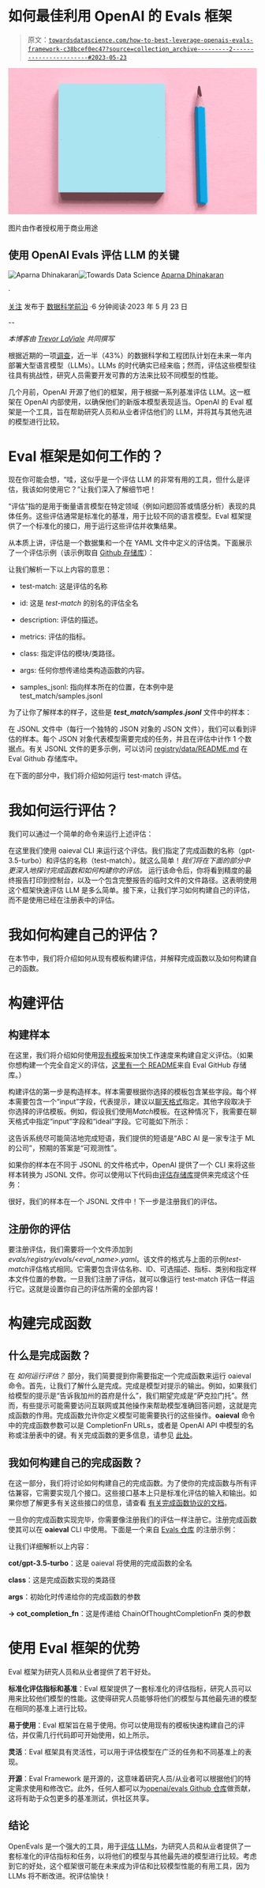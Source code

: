 # 如何最佳利用 OpenAI 的 Evals 框架

> 原文：[`towardsdatascience.com/how-to-best-leverage-openais-evals-framework-c38bcef0ec47?source=collection_archive---------2-----------------------#2023-05-23`](https://towardsdatascience.com/how-to-best-leverage-openais-evals-framework-c38bcef0ec47?source=collection_archive---------2-----------------------#2023-05-23)

![](img/91f397160d3039365854c9a5bc606c06.png)

图片由作者授权用于商业用途

## 使用 OpenAI Evals 评估 LLM 的关键

[](https://aparnadhinak.medium.com/?source=post_page-----c38bcef0ec47--------------------------------)![Aparna Dhinakaran](https://aparnadhinak.medium.com/?source=post_page-----c38bcef0ec47--------------------------------)[](https://towardsdatascience.com/?source=post_page-----c38bcef0ec47--------------------------------)![Towards Data Science](https://towardsdatascience.com/?source=post_page-----c38bcef0ec47--------------------------------) [Aparna Dhinakaran](https://aparnadhinak.medium.com/?source=post_page-----c38bcef0ec47--------------------------------)

·

[关注](https://medium.com/m/signin?actionUrl=https%3A%2F%2Fmedium.com%2F_%2Fsubscribe%2Fuser%2Ff32f85889f3a&operation=register&redirect=https%3A%2F%2Ftowardsdatascience.com%2Fhow-to-best-leverage-openais-evals-framework-c38bcef0ec47&user=Aparna+Dhinakaran&userId=f32f85889f3a&source=post_page-f32f85889f3a----c38bcef0ec47---------------------post_header-----------) 发布于 [数据科学前沿](https://towardsdatascience.com/?source=post_page-----c38bcef0ec47--------------------------------) ·6 分钟阅读·2023 年 5 月 23 日[](https://medium.com/m/signin?actionUrl=https%3A%2F%2Fmedium.com%2F_%2Fvote%2Ftowards-data-science%2Fc38bcef0ec47&operation=register&redirect=https%3A%2F%2Ftowardsdatascience.com%2Fhow-to-best-leverage-openais-evals-framework-c38bcef0ec47&user=Aparna+Dhinakaran&userId=f32f85889f3a&source=-----c38bcef0ec47---------------------clap_footer-----------)

--

[](https://medium.com/m/signin?actionUrl=https%3A%2F%2Fmedium.com%2F_%2Fbookmark%2Fp%2Fc38bcef0ec47&operation=register&redirect=https%3A%2F%2Ftowardsdatascience.com%2Fhow-to-best-leverage-openais-evals-framework-c38bcef0ec47&source=-----c38bcef0ec47---------------------bookmark_footer-----------)

*本博客由* [*Trevor LaViale*](https://www.linkedin.com/in/trevor-laviale/) *共同撰写*

根据近期的一项[调查](https://arize.com/blog/survey-massive-retooling-around-large-language-models-underway/)，近一半（43%）的数据科学和工程团队计划在未来一年内部署大型语言模型（LLMs）。LLMs 的时代确实已经来临；然而，评估这些模型往往具有挑战性，研究人员需要开发可靠的方法来比较不同模型的性能。

几个月前，OpenAI 开源了他们的框架，用于根据一系列基准评估 LLM。这一框架在 OpenAI 内部使用，以确保他们的新版本模型表现适当。OpenAI 的 Eval 框架是一个工具，旨在帮助研究人员和从业者评估他们的 LLM，并将其与其他先进的模型进行比较。

# Eval 框架是如何工作的？

现在你可能会想，“哇，这似乎是一个评估 LLM 的非常有用的工具，但什么是评估，我该如何使用它？”让我们深入了解细节吧！

“评估”指的是用于衡量语言模型在特定领域（例如问题回答或情感分析）表现的具体任务。这些评估通常是标准化的基准，用于比较不同的语言模型。Eval 框架提供了一个标准化的接口，用于运行这些评估并收集结果。

从本质上讲，评估是一个数据集和一个在 YAML 文件中定义的评估类。下面展示了一个评估示例（该示例取自 [Github 存储库](https://github.com/openai/evals)）：

让我们解析一下以上内容的意思：

+   test-match: 这是评估的名称

+   id: 这是 *test-match* 的别名的评估全名

+   description: 评估的描述。

+   metrics: 评估的指标。

+   class: 指定评估的模块/类路径。

+   args: 任何你想传递给类构造函数的内容。

+   samples_jsonl: 指向样本所在的位置，在本例中是 test_match/samples.jsonl

为了让你了解样本的样子，这些是 ***test_match/samples.jsonl*** 文件中的样本：

在 JSONL 文件中（每行一个独特的 JSON 对象的 JSON 文件），我们可以看到评估的样本。每个 JSON 对象代表模型需要完成的任务，并且在评估中计作 1 个数据点。有关 JSONL 文件的更多示例，可以访问 [registry/data/README.md](https://github.com/openai/evals/blob/main/evals/registry/data/README.md) 在 Eval Github 存储库中。

在下面的部分中，我们将介绍如何运行 test-match 评估。

# 我如何运行评估？

我们可以通过一个简单的命令来运行上述评估：

在这里我们使用 oaieval CLI 来运行这个评估。我们指定了完成函数的名称（gpt-3.5-turbo）和评估的名称（test-match）。就这么简单！*我们将在下面的部分中更深入地探讨完成函数和如何构建你的评估。* 运行该命令后，你将看到精度的最终报告打印到控制台，以及一个包含完整报告的临时文件的文件路径。这表明使用这个框架快速评估 LLM 是多么简单。接下来，让我们学习如何构建自己的评估，而不是使用已经在注册表中的评估。

# 我如何构建自己的评估？

在本节中，我们将介绍如何从现有模板构建评估，并解释完成函数以及如何构建自己的函数。

# 构建评估

## 构建样本

在这里，我们将介绍如何使用[现有模板](https://github.com/openai/evals/blob/main/docs/eval-templates.md)来加快工作速度来构建自定义评估。（如果你想构建一个完全自定义的评估，[这里有一个 README](https://github.com/openai/evals/blob/main/docs/custom-eval.md)来自 Eval GitHub 存储库。）

构建评估的第一步是构造样本。样本需要根据你选择的模板包含某些字段。每个样本需要包含一个“input”字段，代表提示，建议以[聊天格式](https://platform.openai.com/docs/guides/chat/introduction)指定。其他字段取决于你选择的评估模板。例如，假设我们使用*Match*模板。在这种情况下，我需要在聊天格式中指定“input”字段和“ideal”字段。它可能如下所示：

这告诉系统尽可能简洁地完成短语，我们提供的短语是“ABC AI 是一家专注于 ML 的公司”，预期的答案是“可观测性”。

如果你的样本在不同于 JSONL 的文件格式中，OpenAI 提供了一个 CLI 来将这些样本转换为 JSONL 文件。你可以使用以下代码由[评估存储库](https://github.com/openai/evals/blob/main/docs/build-eval.md#formatting-your-data)提供来完成这个任务：

很好，我们的样本在一个 JSONL 文件中！下一步是注册我们的评估。

## 注册你的评估

要注册评估，我们需要将一个文件添加到*evals/registry/evals/<eval_name>.yaml*。该文件的格式与上面的示例*test-match*评估格式相同。它需要包含评估名称、ID、可选描述、指标、类别和指定样本文件位置的参数。一旦我们注册了评估，就可以像运行 test-match 评估一样运行它。这就是设置你自己的评估所需的全部内容！

# 构建完成函数

## 什么是完成函数？

在 *如何运行评估？* 部分，我们简要提到你需要指定一个完成函数来运行 oaieval 命令。首先，让我们了解什么是完成。完成是模型对提示的输出。例如，如果我们给模型的提示是“告诉我加州的首府是什么”，我们期望完成是“萨克拉门托”。然而，有些提示可能需要访问互联网或其他操作来帮助模型准确回答问题，这就是完成函数的作用。完成函数允许你定义模型可能需要执行的这些操作。**oaieval** 命令中的完成函数参数可以是 CompletionFn URLs，或者是 OpenAI API 中模型的名称或注册表中的键。有关完成函数的更多信息，请参见 [此处](https://github.com/openai/evals/blob/main/docs/completion-fns.md)。

## 我如何构建自己的完成函数？

在这一部分，我们将讨论如何构建自己的完成函数。为了使你的完成函数与所有评估兼容，它需要实现几个接口。这些接口基本上只是标准化评估的输入和输出。如果你想了解更多有关这些接口的信息，请查看 [有关完成函数协议的文档](https://github.com/openai/evals/blob/main/docs/completion-fn-protocol.md)。

一旦你的完成函数实现完毕，你需要像注册我们的评估一样注册它。注册完成函数使其可以在 **oaieval** CLI 中使用。下面是一个来自 [Evals 仓库](https://github.com/openai/evals/blob/main/evals/registry/completion_fns/cot.yaml) 的注册示例：

让我们详细解析以上内容：

**cot/gpt-3.5-turbo**：这是 oaieval 将使用的完成函数的全名

**class**：这是完成函数实现的类路径

**args**：初始化时传递给你的完成函数的参数

**-> cot_completion_fn**：这是传递给 ChainOfThoughtCompletionFn 类的参数

# 使用 Eval 框架的优势

Eval 框架为研究人员和从业者提供了若干好处。

**标准化评估指标和基准**：Eval 框架提供了一套标准化的评估指标，研究人员可以用来比较他们模型的性能。这使得研究人员能够将他们的模型与其他最先进的模型在相同的基准上进行比较。

**易于使用**：Eval 框架旨在易于使用。你可以使用现有的模板快速构建自己的评估，并仅需几行代码即可开始使用，如上所示。

**灵活**：Eval 框架具有灵活性，可以用于评估模型在广泛的任务和不同基准上的表现。

**开源**：Eval Framework 是开源的，这意味着研究人员/从业者可以根据他们的特定需求使用和修改它。此外，任何人都可以为[openai/evals Github 仓库](https://github.com/openai/evals)做贡献，这将有助于众包更多的基准测试，供社区共享。

## 结论

OpenEvals 是一个强大的工具，用于[评估 LLMs](https://arize.com/blog-course/evals-openai-simplifying-llm-evaluation/)，为研究人员和从业者提供了一套标准化的评估指标和任务，以将他们的模型与其他最先进的模型进行比较。考虑到它的好处，这个框架很可能在未来成为评估和比较模型性能的有用工具，因为 LLMs 将不断改进。祝评估愉快！
